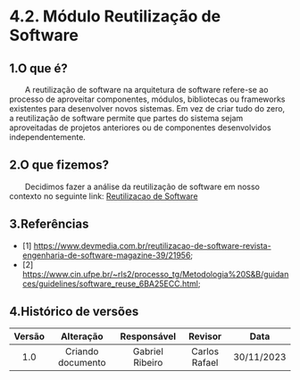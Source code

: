 # 4.2. Módulo Reutilização de Software

## 1.O que é?

&emsp;&emsp;A reutilização de software na arquitetura de software refere-se ao processo de aproveitar componentes, módulos, bibliotecas ou frameworks existentes para desenvolver novos sistemas. Em vez de criar tudo do zero, a reutilização de software permite que partes do sistema sejam aproveitadas de projetos anteriores ou de componentes desenvolvidos independentemente.

## 2.O que fizemos?

&emsp;&emsp;Decidimos fazer a análise da reutilização de software em nosso contexto no seguinte link: [Reutilizacao de Software](ArquiteturaReutilizacao/4.2.1.Reutilizacao.md)

## 3.Referências

- [1] https://www.devmedia.com.br/reutilizacao-de-software-revista-engenharia-de-software-magazine-39/21956;
- [2] https://www.cin.ufpe.br/~rls2/processo_tg/Metodologia%20S&B/guidances/guidelines/software_reuse_6BA25ECC.html;

## 4.Histórico de versões

| Versão |     Alteração     |  Responsável  | Revisor | Data  |
| :----: | :---------------: | :-----------: | :-----: | :---: |
|  1.0   | Criando documento | Gabriel Ribeiro | Carlos Rafael | 30/11/2023 |
